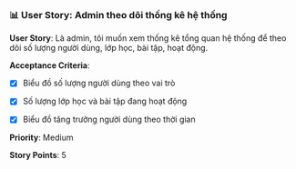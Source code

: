 ### 📊 User Story: Admin theo dõi thống kê hệ thống

**User Story**: Là admin, tôi muốn xem thống kê tổng quan hệ thống để theo dõi số lượng người dùng, lớp học, bài tập, hoạt động.

**Acceptance Criteria**:

 * [x] Biểu đồ số lượng người dùng theo vai trò

 * [x] Số lượng lớp học và bài tập đang hoạt động

 * [x] Biểu đồ tăng trưởng người dùng theo thời gian

**Priority**: Medium

**Story Points**: 5